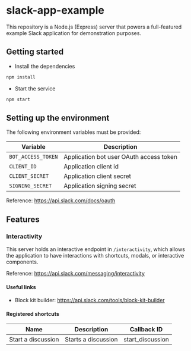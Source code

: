 # slack-app-example

This repository is a Node.js (Express) server that powers a full-featured example Slack application for demonstration purposes.

## Getting started

- Install the dependencies

```bash
npm install
```

- Start the service

```bash
npm start
```

## Setting up the environment

The following environment variables must be provided:

| Variable           | Description                             |
| ------------------ | --------------------------------------- |
| `BOT_ACCESS_TOKEN` | Application bot user OAuth access token |
| `CLIENT_ID`        | Application client id                   |
| `CLIENT_SECRET`    | Application client secret               |
| `SIGNING_SECRET`   | Application signing secret              |

Reference: https://api.slack.com/docs/oauth

## Features

### Interactivity

This server holds an interactive endpoint in `/interactivity`, which allows the application to have interactions with shortcuts, modals, or interactive components.

Reference: https://api.slack.com/messaging/interactivity

#### Useful links

- Block kit builder: https://api.slack.com/tools/block-kit-builder

#### Registered shortcuts

| Name               | Description         | Callback ID      |
| ------------------ | ------------------- | ---------------- |
| Start a discussion | Starts a discussion | start_discussion |

